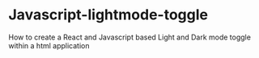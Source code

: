 # Javascript-lightmode-toggle
How to create a React and Javascript based Light and Dark mode toggle within a html application
